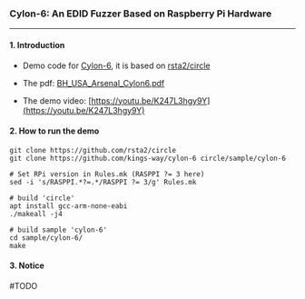 ### Cylon-6: An EDID Fuzzer Based on Raspberry Pi Hardware

---

#### 1. Introduction

* Demo code for [Cylon-6](https://www.blackhat.com/us-19/arsenal/schedule/index.html#cylon--an-edid-fuzzer-based-on-raspberry-pi-hardware-17030), it is based on [rsta2/circle](https://github.com/rsta2/circle)

* The pdf: [BH_USA_Arsenal_Cylon6.pdf](https://github.com/kings-way/cylon-6/blob/master/pdf/BH_USA_Arsenal_Cylon6.pdf)

* The demo video: [https://youtu.be/K247L3hgy9Y](https://youtu.be/K247L3hgy9Y)


#### 2. How to run the demo

	git clone https://github.com/rsta2/circle
	git clone https://github.com/kings-way/cylon-6 circle/sample/cylon-6
	
	# Set RPi version in Rules.mk (RASPPI ?= 3 here)
	sed -i 's/RASPPI.*?=.*/RASPPI ?= 3/g' Rules.mk

	# build 'circle'
	apt install gcc-arm-none-eabi
	./makeall -j4
	
	# build sample 'cylon-6'
	cd sample/cylon-6/
	make

#### 3. Notice
#TODO

